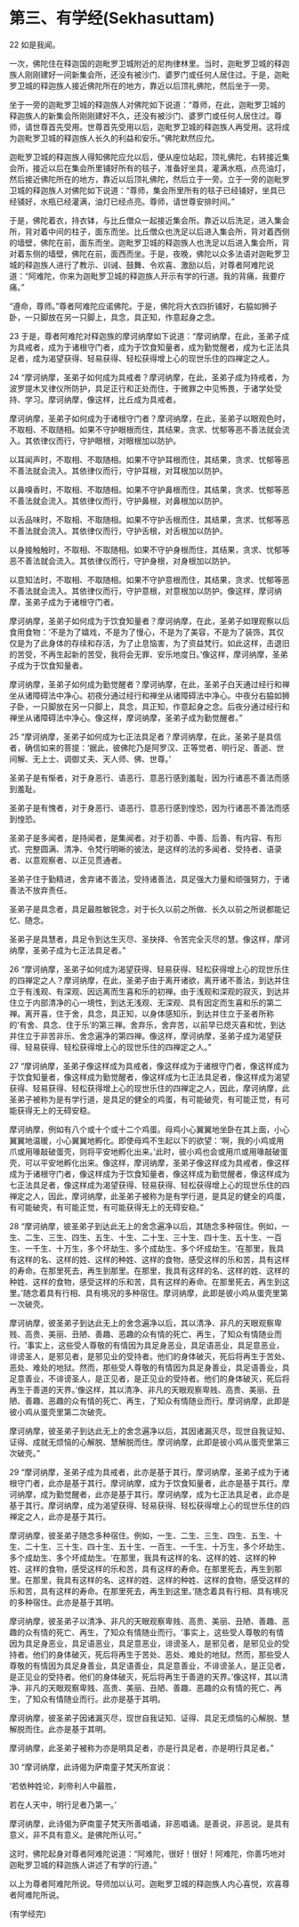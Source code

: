 # 第三、有学经(Sekhasuttam)

22 如是我闻。

一次，佛陀住在释迦国的迦毗罗卫城附近的尼拘律林里。当时，迦毗罗卫城的释迦族人刚刚建好一间新集会所，还没有被沙门、婆罗门或任何人居住过。于是，迦毗罗卫城的释迦族人接近佛陀所在的地方，靠近以后顶礼佛陀，然后坐于一旁。

坐于一旁的迦毗罗卫城的释迦族人对佛陀如下说道：“尊师，在此，迦毗罗卫城的释迦族人的新集会所刚刚建好不久，还没有被沙门、婆罗门或任何人居住过。尊师，请世尊首先受用。世尊首先受用以后，迦毗罗卫城的释迦族人再受用。这将成为迦毗罗卫城的释迦族人长久的利益和安乐。”佛陀默然应允。

迦毗罗卫城的释迦族人得知佛陀应允以后，便从座位站起，顶礼佛陀，右转接近集会所，接近以后在集会所里铺好所有的毯子，准备好坐具，灌满水瓶，点亮油灯，然后接近佛陀所在的地方，靠近以后顶礼佛陀，然后立于一旁。立于一旁的迦毗罗卫城的释迦族人对佛陀如下说道：“尊师，集会所里所有的毯子已经铺好，坐具已经铺好，水瓶已经灌满，油灯已经点亮。尊师，请世尊安排时间。”

于是，佛陀着衣，持衣钵，与比丘僧众一起接近集会所。靠近以后洗足，进入集会所，背对着中间的柱子，面东而坐。比丘僧众也洗足以后进入集会所，背对着西侧的墙壁，佛陀在前，面东而坐。迦毗罗卫城的释迦族人也洗足以后进入集会所，背对着东侧的墙壁，佛陀在前，面西而坐。于是，夜晚，佛陀以众多法语对迦毗罗卫城的释迦族人进行了教示、训诫、鼓舞、令欢喜、激励以后，对尊者阿难陀说道：“阿难陀，你来为迦毗罗卫城的释迦族人开示有学的行道。我的背痛，我要疗痛。”

“遵命，尊师。”尊者阿难陀应诺佛陀。于是，佛陀将大衣四折铺好，右脇如狮子卧，一只脚放在另一只脚上，具念，具正知，作意起身之念。

23 于是，尊者阿难陀对释迦族的摩诃纳摩如下说道：“摩诃纳摩，在此，圣弟子成为具戒者，成为于诸根守门者，成为于饮食知量者，成为勤觉醒者，成为七正法具足者，成为渴望获得、轻易获得、轻松获得增上心的现世乐住的四禅定之人。

24 “摩诃纳摩，圣弟子如何成为具戒者？摩诃纳摩，在此，圣弟子成为持戒者，为波罗提木叉律仪所防护，具足正行和正处而住，于微罪之中见怖畏，于诸学处受持、学习。摩诃纳摩，像这样，比丘成为具戒者。

摩诃纳摩，圣弟子如何成为于诸根守门者？摩诃纳摩，在此，圣弟子以眼观色时，不取相、不取随相。如果不守护眼根而住，其结果，贪求、忧郁等恶不善法就会流入。其依律仪而行，守护眼根，对眼根加以防护。

以耳闻声时，不取相、不取随相。如果不守护耳根而住，其结果，贪求、忧郁等恶不善法就会流入。其依律仪而行，守护耳根，对耳根加以防护。

以鼻嗅香时，不取相、不取随相。如果不守护鼻根而住，其结果，贪求、忧郁等恶不善法就会流入。其依律仪而行，守护鼻根，对鼻根加以防护。

以舌品味时，不取相、不取随相。如果不守护舌根而住，其结果，贪求、忧郁等恶不善法就会流入。其依律仪而行，守护舌根，对舌根加以防护。

以身接触触时，不取相、不取随相。如果不守护身根而住，其结果，贪求、忧郁等恶不善法就会流入。其依律仪而行，守护身根，对身根加以防护。

以意知法时，不取相、不取随相。如果不守护意根而住，其结果，贪求、忧郁等恶不善法就会流入。其依律仪而行，守护意根，对意根加以防护。像这样，摩诃纳摩，圣弟子成为于诸根守门者。

摩诃纳摩，圣弟子如何成为于饮食知量者？摩诃纳摩，在此，圣弟子如理观察以后食用食物：‘不是为了嬉戏，不是为了慢心，不是为了美容，不是为了装饰，其仅仅是为了此身体的存续和存活，为了止息恼害，为了资益梵行。如此这样，击退旧的苦受，不再生起新的苦受，我将会无罪、安乐地度日。’像这样，摩诃纳摩，圣弟子成为于饮食知量者。

摩诃纳摩，圣弟子如何成为勤觉醒者？摩诃纳摩，在此，圣弟子白天通过经行和禅坐从诸障碍法中净心。初夜分通过经行和禅坐从诸障碍法中净心。中夜分右脇如狮子卧，一只脚放在另一只脚上，具念，具正知，作意起身之念。后夜分通过经行和禅坐从诸障碍法中净心。像这样，摩诃纳摩，圣弟子成为勤觉醒者。”

25 “摩诃纳摩，圣弟子如何成为七正法具足者？摩诃纳摩，在此，圣弟子是具信者，确信如来的菩提：‘据此，彼佛陀乃是阿罗汉、正等觉者、明行足、善逝、世间解、无上士、调御丈夫、天人师、佛、世尊。’

圣弟子是有惭者，对于身恶行、语恶行、意恶行感到羞耻，因为行诸恶不善法而感到羞耻。

圣弟子是有愧者，对于身恶行、语恶行、意恶行感到惶恐，因为行诸恶不善法而感到惶恐。

圣弟子是多闻者，是持闻者，是集闻者。对于初善、中善、后善、有内容、有形式、完整圆满、清净、令梵行明晰的彼法，是这样的法的多闻者、受持者、语录者、以意观察者、以正见贯通者。

圣弟子住于勤精进，舍弃诸不善法，受持诸善法，具足强大力量和顽强努力，于诸善法不放弃责任。

圣弟子是具念者，具足最胜敏锐念，对于长久以前之所做、长久以前之所说都能记忆、随念。

圣弟子是具慧者，具足令到达生灭尽、圣抉择、令苦完全灭尽的慧。像这样，摩诃纳摩，圣弟子成为七正法具足者。”

26 “摩诃纳摩，圣弟子如何成为渴望获得、轻易获得、轻松获得增上心的现世乐住的四禅定之人？摩诃纳摩，在此，圣弟子由于离开诸欲，离开诸不善法，到达并住立于有浅观、有深观、因远离而生喜和乐的初禅。由于浅观和深观的寂灭，到达并住立于内部清净的心一境性，到达无浅观、无深观、具有因定而生喜和乐的第二禅。离开喜，住于舍，具念，具正知，以身体感知乐，到达并住立于圣者所称的‘有舍、具念、住于乐’的第三禅。舍弃乐，舍弃苦，以前早已熄灭喜和忧，到达并住立于非苦非乐、舍念遍净的第四禅。像这样，摩诃纳摩，圣弟子成为渴望获得、轻易获得、轻松获得增上心的现世乐住的四禅定之人。”

27 “摩诃纳摩，圣弟子像这样成为具戒者，像这样成为于诸根守门者，像这样成为于饮食知量者，像这样成为勤觉醒者，像这样成为七正法具足者，像这样成为渴望获得、轻易获得、轻松获得增上心的现世乐住的四禅定之人，因此，摩诃纳摩，此圣弟子被称为是有学行道，是具足的健全的鸡蛋，有可能破壳，有可能正觉，有可能获得无上的无碍安稳。

摩诃纳摩，例如有八个或十个或十二个鸡蛋。母鸡小心翼翼地坐卧在其上面，小心翼翼地温暖，小心翼翼地孵化。即使母鸡不生起以下的欲望：‘啊，我的小鸡或用爪或用喙敲破蛋壳，则将平安地孵化出来。’此时，彼小鸡也会或用爪或用喙敲破蛋壳，可以平安地孵化出来。像这样，摩诃纳摩，圣弟子像这样成为具戒者，像这样成为于诸根守门者，像这样成为于饮食知量者，像这样成为勤觉醒者，像这样成为七正法具足者，像这样成为渴望获得、轻易获得、轻松获得增上心的现世乐住的四禅定之人，因此，摩诃纳摩，此圣弟子被称为是有学行道，是具足的健全的鸡蛋，有可能破壳，有可能正觉，有可能获得无上的无碍安稳。”

28 “摩诃纳摩，彼圣弟子到达此无上的舍念遍净以后，其随念多种宿住。例如，一生、二生、三生、四生、五生、十生、二十生、三十生、四十生、五十生、一百生、一千生、十万生，多个坏劫生、多个成劫生、多个坏成劫生。‘在那里，我具有这样的名、这样的姓、这样的种姓、这样的食物，感受这样的乐和苦，具有这样的寿命。在那里死去，再生到那里。在那里，我具有这样的名、这样的姓、这样的种姓、这样的食物，感受这样的乐和苦，具有这样的寿命。在那里死去，再生到这里。’随念着具有行相、具有境况的多种宿住。摩诃纳摩，此即是彼小鸡从蛋壳里第一次破壳。

摩诃纳摩，彼圣弟子到达此无上的舍念遍净以后，其以清净、非凡的天眼观察卑贱、高贵、美丽、丑陋、善趣、恶趣的众有情的死亡、再生，了知众有情随业而行。‘事实上，这些受人尊敬的有情因为具足身恶业，具足语恶业，具足意恶业，诽谤圣人，是邪见者，是邪见业的受持者。他们的身体破灭，死后将再生于苦处、恶处、难处的地狱。然而，那些受人尊敬的有情因为具足身善业，具足语善业，具足意善业，不诽谤圣人，是正见者，是正见业的受持者。他们的身体破灭，死后将再生于善道的天界。’像这样，其以清净、非凡的天眼观察卑贱、高贵、美丽、丑陋、善趣、恶趣的众有情的死亡、再生，了知众有情随业而行。摩诃纳摩，此即是彼小鸡从蛋壳里第二次破壳。

摩诃纳摩，彼圣弟子到达此无上的舍念遍净以后，其因诸漏灭尽，现世自我证知、证得、成就无烦恼的心解脱、慧解脱而住。摩诃纳摩，此即是彼小鸡从蛋壳里第三次破壳。”

29 “摩诃纳摩，圣弟子成为具戒者，此亦是基于其行。摩诃纳摩，圣弟子成为于诸根守门者，此亦是基于其行。摩诃纳摩，成为于饮食知量者，此亦是基于其行。摩诃纳摩，成为勤觉醒者，此亦是基于其行。摩诃纳摩，成为七正法具足者，此亦是基于其行。摩诃纳摩，成为渴望获得、轻易获得、轻松获得增上心的现世乐住的四禅定之人，此亦是基于其行。

摩诃纳摩，彼圣弟子随念多种宿住。例如，一生、二生、三生、四生、五生、十生、二十生、三十生、四十生、五十生、一百生、一千生、十万生，多个坏劫生、多个成劫生、多个坏成劫生。‘在那里，我具有这样的名、这样的姓、这样的种姓、这样的食物，感受这样的乐和苦，具有这样的寿命。在那里死去，再生到那里。在那里，我具有这样的名、这样的姓、这样的种姓、这样的食物，感受这样的乐和苦，具有这样的寿命。在那里死去，再生到这里。’随念着具有行相、具有境况的多种宿住。此亦是基于其明。

摩诃纳摩，彼圣弟子以清净、非凡的天眼观察卑贱、高贵、美丽、丑陋、善趣、恶趣的众有情的死亡、再生，了知众有情随业而行。‘事实上，这些受人尊敬的有情因为具足身恶业，具足语恶业，具足意恶业，诽谤圣人，是邪见者，是邪见业的受持者。他们的身体破灭，死后将再生于苦处、恶处、难处的地狱。然而，那些受人尊敬的有情因为具足身善业，具足语善业，具足意善业，不诽谤圣人，是正见者，是正见业的受持者。他们的身体破灭，死后将再生于善道的天界。’像这样，其以清净、非凡的天眼观察卑贱、高贵、美丽、丑陋、善趣、恶趣的众有情的死亡、再生，了知众有情随业而行。此亦是基于其明。

摩诃纳摩，彼圣弟子因诸漏灭尽，现世自我证知、证得、具足无烦恼的心解脱、慧解脱而住。此亦是基于其明。

摩诃纳摩，此圣弟子被称为亦是明具足者，亦是行具足者，亦是明行具足者。”

30 “摩诃纳摩，此诗偈为萨南童子梵天所宣说：

‘若依种姓论，刹帝利人中最胜，

若在人天中，明行足者乃第一。’

摩诃纳摩，此诗偈为萨南童子梵天所善唱诵，非恶唱诵。是善说，非恶说。是具有意义，非不具有意义。是佛陀所认可。”

这时，佛陀起身对尊者阿难陀说道：“阿难陀，很好！很好！阿难陀，你善巧地对迦毗罗卫城的释迦族人讲述了有学的行道。”

以上为尊者阿难陀所说。导师加以认可。迦毗罗卫城的释迦族人内心喜悦，欢喜尊者阿难陀所说。

(有学经完)
